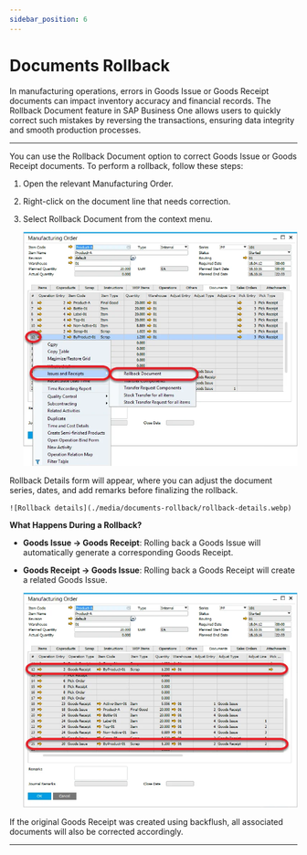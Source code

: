 ```yaml
---
sidebar_position: 6
---
```


# Documents Rollback

In manufacturing operations, errors in Goods Issue or Goods Receipt documents can impact inventory accuracy and financial records. The Rollback Document feature in SAP Business One allows users to quickly correct such mistakes by reversing the transactions, ensuring data integrity and smooth production processes.

---
You can use the Rollback Document option to correct Goods Issue or Goods Receipt documents. To perform a rollback, follow these steps:

1. Open the relevant Manufacturing Order.
2. Right-click on the document line that needs correction.
3. Select Rollback Document from the context menu.

    ![Rollback document](./media/documents-rollback/rollback-document.webp)

Rollback Details form will appear, where you can adjust the document series, dates, and add remarks before finalizing the rollback.

    ![Rollback details](./media/documents-rollback/rollback-details.webp)

**What Happens During a Rollback?**

- **Goods Issue → Goods Receipt**: Rolling back a Goods Issue will automatically generate a corresponding Goods Receipt.
- **Goods Receipt → Goods Issue**: Rolling back a Goods Receipt will create a related Goods Issue.

    ![Rolled back document](./media/documents-rollback/rolled-back-document.webp)

If the original Goods Receipt was created using backflush, all associated documents will also be corrected accordingly.

---

